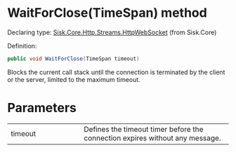 <!--

Copyrights 2023 Sisk Framework - CypherPotato
Published under MIT license

!!! DO NOT EDIT THIS FILE !!!
This file was generated by a tool in the Sisk package. To edit the information in this documentation,
edit the XML documentation present in the Sisk source code.

-->


# WaitForClose(TimeSpan) method

Declaring type: [Sisk.Core.Http.Streams.HttpWebSocket](/read?q=/contents/spec/Sisk.Core.Http.Streams.HttpWebSocket.md) (from Sisk.Core)


Definition:

```cs
public void WaitForClose(TimeSpan timeout)
```

Blocks the current call stack until the connection is terminated by the client or the server, limited to the maximum timeout.


# Parameters

<table>
    <tbody>
<tr>
    <td width="33%">timeout</td>
    <td>Defines the timeout timer before the connection expires without any message.</td>
</tr>
    </tbody>
</table>

